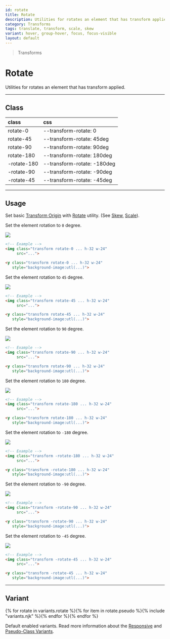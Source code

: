 ```yaml
---
id: rotate
title: Rotate
description: Utilities for rotates an element that has transform applied.
category: Transforms
tags: translate, transform, scale, skew
variant: hover, group-hover, focus, focus-visible
layout: default
---
```


> Transforms

# Rotate

Utilities for rotates an element that has transform applied.

---

## Class

| <span class="px-3 py-1 text-white (dark)text-charcoal-100 bg-charcoal-100 (dark)bg-gray-600 rounded-full">class</span> | <span class="px-3 py-1 text-white (dark)text-charcoal-100 bg-charcoal-100 (dark)bg-gray-600 rounded-full">css</span> |
|:--|:--|
| rotate-0 | --transform-rotate: 0 |
| rotate-45 | --transform-rotate: 45deg |
| rotate-90 | --transform-rotate: 90deg |
| rotate-180 | --transform-rotate: 180deg |
| -rotate-180 | --transform-rotate: -180deg |
| -rotate-90 | --transform-rotate: -90deg |
| -rotate-45 | --transform-rotate: -45deg |

---

## Usage

Set basic [Transform Origin](/transform-origin/) with [Rotate](/rotate/) utility. (See [Skew](/skew/), [Scale](/scale/)).

Set the element rotation to `0` degree.

<y class="my-6 mx-auto w-32">
  <y class="h-24 w-24 bg-red-300 flex justify-center items-center">
    <img class="h-20 w-20 transform rotate-0 rounded shadow"
       src="https://picsum.photos/80?=1">
  </y>
</y>

```html
<!-- Example -->
<img class="transform rotate-0 ... h-32 w-24"
     src="...">

<y class="transform rotate-0 ... h-32 w-24"
   style="background-image:utl(...)">
```

Set the element rotation to `45` degree.

<y class="my-6 mx-auto w-32">
  <y class="h-24 w-24 bg-red-300 flex justify-center items-center">
    <img class="h-20 w-20 transform rotate-45 rounded shadow"
       src="https://picsum.photos/80?=1">
  </y>
</y>

```html
<!-- Example -->
<img class="transform rotate-45 ... h-32 w-24"
     src="...">

<y class="transform rotate-45 ... h-32 w-24"
   style="background-image:utl(...)">
```

Set the element rotation to `90` degree.

<y class="my-6 mx-auto w-32">
  <y class="h-24 w-24 bg-red-300 flex justify-center items-center">
    <img class="h-20 w-20 transform rotate-90 rounded shadow"
       src="https://picsum.photos/80?=1">
  </y>
</y>

```html
<!-- Example -->
<img class="transform rotate-90 ... h-32 w-24"
     src="...">

<y class="transform rotate-90 ... h-32 w-24"
   style="background-image:utl(...)">
```

Set the element rotation to `180` degree.

<y class="my-6 mx-auto w-32">
  <y class="h-24 w-24 bg-red-300 flex justify-center items-center">
    <img class="h-20 w-20 transform rotate-180 rounded shadow"
       src="https://picsum.photos/80?=1">
  </y>
</y>

```html
<!-- Example -->
<img class="transform rotate-180 ... h-32 w-24"
     src="...">

<y class="transform rotate-180 ... h-32 w-24"
   style="background-image:utl(...)">
```

Set the element rotation to `-180` degree.

<y class="my-6 mx-auto w-32">
  <y class="h-24 w-24 bg-red-300 flex justify-center items-center">
    <img class="h-20 w-20 transform -rotate-180 rounded shadow"
       src="https://picsum.photos/80?=1">
  </y>
</y>

```html
<!-- Example -->
<img class="transform -rotate-180 ... h-32 w-24"
     src="...">

<y class="transform -rotate-180 ... h-32 w-24"
   style="background-image:utl(...)">
```

Set the element rotation to `-90` degree.

<y class="my-6 mx-auto w-32">
  <y class="h-24 w-24 bg-red-300 flex justify-center items-center">
    <img class="h-20 w-20 transform -rotate-90 rounded shadow"
       src="https://picsum.photos/80?=1">
  </y>
</y>

```html
<!-- Example -->
<img class="transform -rotate-90 ... h-32 w-24"
     src="...">

<y class="transform -rotate-90 ... h-32 w-24"
   style="background-image:utl(...)">
```

Set the element rotation to `-45` degree.

<y class="my-6 mx-auto w-32">
  <y class="h-24 w-24 bg-red-300 flex justify-center items-center">
    <img class="h-20 w-20 transform -rotate-45 rounded shadow"
       src="https://picsum.photos/80?=1">
  </y>
</y>

```html
<!-- Example -->
<img class="transform -rotate-45 ... h-32 w-24"
     src="...">

<y class="transform -rotate-45 ... h-32 w-24"
   style="background-image:utl(...)">
```

---

## Variant

<y class="flex flex-gap-2 flex-wrap justify-start items-center">{% for rotate in variants.rotate %}{% for item in rotate.pseudo %}{% include "variants.njk" %}{% endfor %}{% endfor %}</y>

Default enabled variants. Read more information about the [Responsive](/responsive) and [Pseudo-Class Variants](/pseudo-class-variants/).


